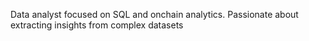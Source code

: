 Data analyst focused on SQL and onchain analytics. Passionate about extracting insights from complex datasets
